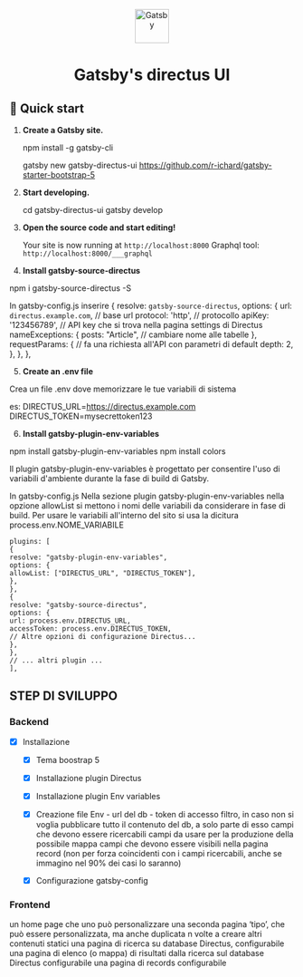 <p align="center">
  <a href="https://www.gatsbyjs.com">
    <img alt="Gatsby" src="https://www.gatsbyjs.com/Gatsby-Monogram.svg" width="60" />
  </a>
</p>
<h1 align="center">
  Gatsby's directus UI
</h1>

## 🚀 Quick start

1.  **Create a Gatsby site.**

    npm install -g gatsby-cli
    
    gatsby new gatsby-directus-ui https://github.com/r-ichard/gatsby-starter-bootstrap-5

2.  **Start developing.**

    cd gatsby-directus-ui
    gatsby develop

3.  **Open the source code and start editing!**

    Your site is now running at `http://localhost:8000`
    Graphql tool: `http://localhost:8000/___graphql`

4.  **Install gatsby-source-directus**

npm i gatsby-source-directus -S

In gatsby-config.js
inserire
{
resolve: `gatsby-source-directus`,
options: {
url: `directus.example.com`, // base url
protocol: 'http', // protocollo
apiKey: '123456789', // API key che si trova nella pagina settings di Directus
nameExceptions: {
posts: "Article", // cambiare nome alle tabelle
},
requestParams: { // fa una richiesta all'API con parametri di default
depth: 2,
},
},
},

5. **Create an .env file**

Crea un file .env dove memorizzare le tue variabili di sistema

es:
DIRECTUS_URL=https://directus.example.com
DIRECTUS_TOKEN=mysecrettoken123

6.  **Install gatsby-plugin-env-variables**

npm install gatsby-plugin-env-variables
npm install colors

Il plugin gatsby-plugin-env-variables è progettato per consentire l'uso di variabili d'ambiente durante la fase di build di Gatsby.

In gatsby-config.js
Nella sezione plugin gatsby-plugin-env-variables nella opzione allowList si mettono i nomi delle variabili da considerare in fase di build.
Per usare le variabili all'interno del sito si usa la dicitura process.env.NOME_VARIABILE

    plugins: [
    {
    resolve: "gatsby-plugin-env-variables",
    options: {
    allowList: ["DIRECTUS_URL", "DIRECTUS_TOKEN"],
    },
    },
    {
    resolve: "gatsby-source-directus",
    options: {
    url: process.env.DIRECTUS_URL,
    accessToken: process.env.DIRECTUS_TOKEN,
    // Altre opzioni di configurazione Directus...
    },
    },
    // ... altri plugin ...
    ],

## STEP DI SVILUPPO

### Backend

- [x] Installazione

  - [x] Tema boostrap 5
  - [x] Installazione plugin Directus
  - [x] Installazione plugin Env variables
  - [x] Creazione file Env - url del db - token di accesso
        filtro, in caso non si voglia pubblicare tutto il contenuto del db, a solo parte di esso
        campi che devono essere ricercabili
        campi da usare per la produzione della possibile mappa
        campi che devono essere visibili nella pagina record (non per forza coincidenti con i campi ricercabili, anche se immagino nel 90% dei casi lo saranno)

  - [x] Configurazione gatsby-config

### Frontend

un home page che uno può personalizzare
una seconda pagina ‘tipo’, che può essere personalizzata, ma anche duplicata n volte a creare altri contenuti statici
una pagina di ricerca su database Directus, configurabile
una pagina di elenco (o mappa) di risultati dalla ricerca sul database Directus configurabile
una pagina di records configurabile
